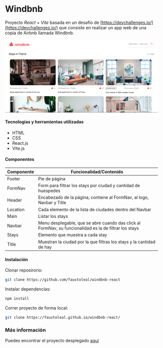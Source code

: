 # Windbnb

Proyecto _React + Vite_ basada en un desafío de [https://devchallenges.io/](https://devchallenges.io/) que consiste en realizar un app web de una copia de Airbnb llamada Windbnb.

![Escritorio](img/windbnb-desktop.png)

#### Tecnologías y herramientas utilizadas

- HTML
- CSS
- React.js
- Vite.js

#### Componentes

| Componente | Funcionalidad/Contenido                                                                                |
| ---------- | ------------------------------------------------------------------------------------------------------ |
| Footer     | Pie de página                                                                                          |
| FormNav    | Form para filtrar los stays por ciudad y cantidad de huespedes                                         |
| Header     | Encabezado de la página, contiene al FormNav, al logo, Navbar y Title                                  |
| Location   | Cada elemento de la lista de ciudades dentro del Navbar                                                |
| Main       | Listar los stays                                                                                       |
| Navbar     | Menu desplegable, que se abre cuando das click al FormNav, su funcionalidad es la de filtrar los stays |
| Stays      | Elemento que muestra a cada stay                                                                       |
| Title      | Muestran la ciudad por la que filtras los stays y la cantidad de hay                                   |

#### Instalación

Clonar reposirorio:

```bash
git clone https://github.com/faustoleal/windbnb-react
```

Instalar dependencias:

```bash
npm install
```

Correr proyecto de forma local:

```bash
git clone https://faustoleal.github.io/windbnb-react/
```

### Más información

Puedes encontrar el proyecto desplegado [aquí](https://faustoleal.github.io/windbnb-react/)
